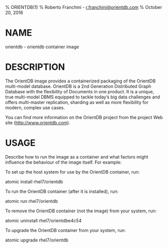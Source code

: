 % ORIENTDB(1)
% Roberto Franchini - r.franchini@orientdb.com
% October 20, 2016

# NAME
orientdb \- orientdb container image
  
# DESCRIPTION

The OrientDB image provides a containerized packaging of the OrientDB multi-model database. 
OrientDB is a 2nd Generation Distributed Graph Database with the flexibility of Documents in one product. 
It is a unique, true multi-model DBMS equipped to tackle today’s big data challenges and offers multi-master replication, 
sharding as well as more flexibility for modern, complex use cases. 

You can find more information on the OrientDB project from the project Web site (http://www.orientdb.com).

# USAGE
Describe how to run the image as a container and what factors might influence the behaviour of the image
itself. For example:

To set up the host system for use by the OrientDB container, run:

  atomic install rhel7/orientdb

To run the OrientDB container (after it is installed), run:

  atomic run rhel7/orientdb

To remove the OrientDB container (not the image) from your system, run:

  atomic uninstall rhel7/orientdbe4c54

To upgrade the OrientDB container from your system, run:

  atomic upgrade rhel7/orientdb